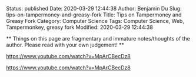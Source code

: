 Status: published
Date: 2020-03-29 12:44:38
Author: Benjamin Du
Slug: tips-on-tampermoney-and-greasy-fork
Title: Tips on Tampermoney and Greasy Fork
Category: Computer Science
Tags: Computer Science, Web, Tampermonkey, greasy fork
Modified: 2020-03-29 12:44:38

**
Things on this page are fragmentary and immature notes/thoughts of the author.
Please read with your own judgement!
**



https://www.youtube.com/watch?v=MpArCBecDz8


https://www.youtube.com/watch?v=MpArCBecDz8